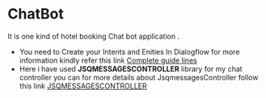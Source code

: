 # ChatBot #
It is one kind of hotel booking Chat bot application .
* You need to Create your Intents and Enities In Dialogflow 
for more information kindly refer this link 
[Complete guide lines](https://dialogflow.com)
* Here i have used **JSQMESSAGESCONTROLLER** library for my chat controller you can 
for more details about JsqmessagesController follow this link 
[JSQMESSAGESCONTROLLER](http://cocoadocs.org/docsets/JSQMessagesViewController/7.3.4/)
